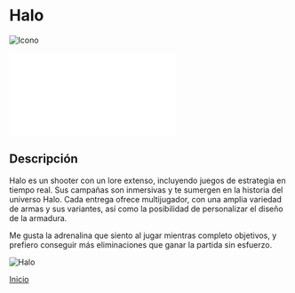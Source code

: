 # Halo

![Icono](/Par2Prac7/static/img/favicon.jpg)

[![Estilo CSS](/Par2Prac7/static/css/style.css)](https://tu-enlace-css.com)

## Descripción

Halo es un shooter con un lore extenso, incluyendo juegos de estrategia en tiempo real. Sus campañas son inmersivas y te sumergen en la historia del universo Halo. Cada entrega ofrece multijugador, con una amplia variedad de armas y sus variantes, así como la posibilidad de personalizar el diseño de la armadura.

Me gusta la adrenalina que siento al jugar mientras completo objetivos, y prefiero conseguir más eliminaciones que ganar la partida sin esfuerzo.

![Halo](/Par2Prac7/static/img/Greys/halos.jpg)

[Inicio](/Par2Prac7/)

<script src="/Par2Prac7/static/js/main.js" type="module"></script>
